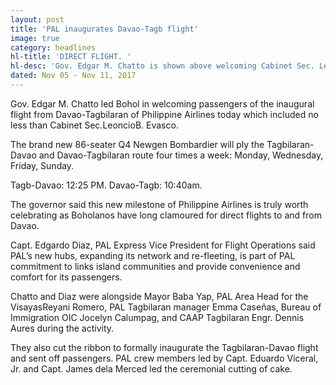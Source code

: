 ```yaml
---
layout: post
title: 'PAL inaugurates Davao-Tagb flight'
image: true
category: headlines
hl-title: 'DIRECT FLIGHT. '
hl-desc: 'Gov. Edgar M. Chatto is shown above welcoming Cabinet Sec. Leoncio B. Evasco who was among the passengers of the inaugural flight from Davao City during the All Saints Day last Wednesday morning.'
dated: Nov 05 - Nov 11, 2017
---
```


Gov. Edgar M. Chatto led Bohol in welcoming passengers of the inaugural flight from Davao-Tagbilaran of Philippine Airlines today which included no less than Cabinet Sec.LeoncioB. Evasco.

The brand new 86-seater Q4 Newgen Bombardier will ply the Tagbilaran-Davao and Davao-Tagbilaran route four times a week: Monday, Wednesday, Friday, Sunday. 

Tagb-Davao: 12:25 PM. Davao-Tagb: 10:40am.

The governor said this new milestone of Philippine Airlines is truly worth celebrating as Boholanos have long clamoured for direct flights to and from Davao.

Capt. Edgardo Diaz, PAL Express Vice President for Flight Operations said PAL’s new hubs, expanding its network and re-fleeting, is part of PAL commitment to links island communities and provide convenience and comfort for its passengers.

Chatto and Diaz were alongside Mayor Baba Yap, PAL Area Head for the VisayasReyani Romero, PAL Tagbilaran manager Emma Caseñas, Bureau of Immigration OIC Jocelyn Calumpag, and CAAP Tagbilaran Engr. Dennis Aures during the activity. 

They also cut the ribbon to formally inaugurate the Tagbilaran-Davao flight and sent off passengers.
PAL crew members led by Capt. Eduardo Viceral, Jr. and Capt. James dela Merced led the ceremonial cutting of cake.